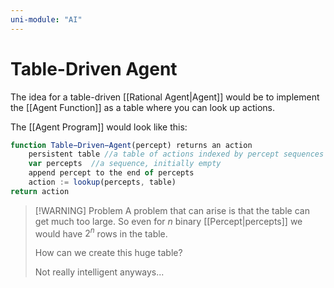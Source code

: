 ```yaml
---
uni-module: "AI"
---
```


# Table-Driven Agent

The idea for a table-driven [[Rational Agent|Agent]] would be to implement the [[Agent Function]] as a table where you can look up actions.

The [[Agent Program]] would look like this:

```js
function Table−Driven−Agent(percept) returns an action
	persistent table //a table of actions indexed by percept sequences
	var percepts  //a sequence, initially empty
	append percept to the end of percepts
	action := lookup(percepts, table)
return action
```

> [!WARNING] Problem
> A problem that can arise is that the table can get much too large. So even for $n$ binary [[Percept|percepts]] we would have $2^n$ rows in the table.
>
> How can we create this huge table?
>
> Not really intelligent anyways...
